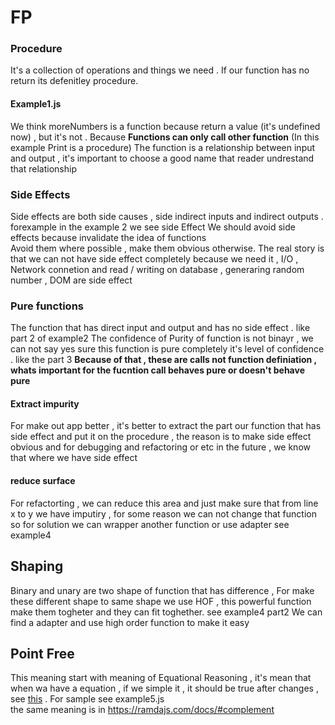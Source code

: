 # FP
### Procedure
It's a collection of operations and things we need . If our function has no return its defenitley procedure.

#### Example1.js
We think moreNumbers is a function because return a value (it's undefined now) , but it's not .
Because **Functions can only call other function** (In this example Print is a procedure)
The function is a relationship between input and output , it's important to choose a good name that reader undrestand that relationship

### Side Effects
Side effects are both side causes , side indirect inputs and indirect outputs . forexample in the example 2 we see side Effect
We should avoid side effects because invalidate the idea of functions <br />
Avoid them where possible , make them obvious otherwise.
The real story is that we can not have side effect completely because we need it , I/O , Network connetion and read / writing on database , generaring random number , DOM are side effect

### Pure functions
The function that has direct input and output and has no side effect . like part 2 of example2
The confidence of Purity of function is not binayr , we can not say yes sure this function is pure completely
it's level of confidence . like the part 3 
**Because of that , these are calls not function definiation , whats important for the fucntion call behaves pure or doesn't behave pure** <br />
#### Extract impurity
For make out app better , it's better to extract the part our function that has side effect and put it on the procedure , the reason is to make side effect obvious and for debugging and refactoring or etc in the future , we know that where we have side effect

#### reduce surface 
For refactorting , we can reduce this area and just make sure that from line x to y we have imputiry ,
for some reason we can not change that function so for solution we can wrapper another function or use adapter see example4

## Shaping 
Binary and unary are two shape of function that has difference , For make these different shape to same shape we use HOF , this powerful function make them togheter and they can fit toghether. see example4 part2
We can find a adapter and use high order function to make it easy 

## Point Free
This meaning start with meaning of Equational Reasoning , it's mean that when wa have a equation , if we simple it , it should be true after changes , see [this](https://www.youtube.com/watch?v=BV-TGIMUXaw&t=277s) .  For sample see example5.js <br />
the same meaning is in https://ramdajs.com/docs/#complement